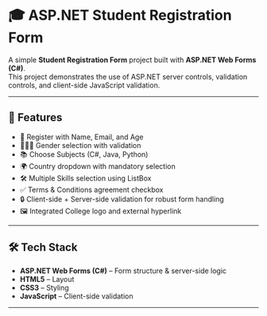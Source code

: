 # 🎓 ASP.NET Student Registration Form

A simple **Student Registration Form** project built with **ASP.NET Web Forms (C#)**.  
This project demonstrates the use of ASP.NET server controls, validation controls, and client-side JavaScript validation.  

---

## 🚀 Features  

- 📝 Register with Name, Email, and Age  
- 👨‍👩‍👧 Gender selection with validation  
- 📚 Choose Subjects (C#, Java, Python)  
- 🌍 Country dropdown with mandatory selection  
- 🛠️ Multiple Skills selection using ListBox  
- ✅ Terms & Conditions agreement checkbox  
- 🔒 Client-side + Server-side validation for robust form handling  
- 🖼️ Integrated College logo and external hyperlink  

---

## 🛠️ Tech Stack  

- **ASP.NET Web Forms (C#)** – Form structure & server-side logic  
- **HTML5** – Layout  
- **CSS3** – Styling  
- **JavaScript** – Client-side validation  

---




